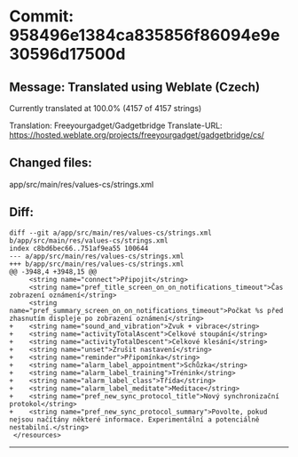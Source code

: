 # Commit: 958496e1384ca835856f86094e9e30596d17500d
## Message: Translated using Weblate (Czech)

Currently translated at 100.0% (4157 of 4157 strings)

Translation: Freeyourgadget/Gadgetbridge
Translate-URL: https://hosted.weblate.org/projects/freeyourgadget/gadgetbridge/cs/
## Changed files:
app/src/main/res/values-cs/strings.xml

## Diff:
```
diff --git a/app/src/main/res/values-cs/strings.xml b/app/src/main/res/values-cs/strings.xml
index c8bd6bec66..751af9ea55 100644
--- a/app/src/main/res/values-cs/strings.xml
+++ b/app/src/main/res/values-cs/strings.xml
@@ -3948,4 +3948,15 @@
     <string name="connect">Připojit</string>
     <string name="pref_title_screen_on_on_notifications_timeout">Čas zobrazení oznámení</string>
     <string name="pref_summary_screen_on_on_notifications_timeout">Počkat %s před zhasnutím displeje po zobrazení oznámení</string>
+    <string name="sound_and_vibration">Zvuk + vibrace</string>
+    <string name="activityTotalAscent">Celkové stoupání</string>
+    <string name="activityTotalDescent">Celkové klesání</string>
+    <string name="unset">Zrušit nastavení</string>
+    <string name="reminder">Připomínka</string>
+    <string name="alarm_label_appointment">Schůzka</string>
+    <string name="alarm_label_training">Trénink</string>
+    <string name="alarm_label_class">Třída</string>
+    <string name="alarm_label_meditate">Meditace</string>
+    <string name="pref_new_sync_protocol_title">Nový synchronizační protokol</string>
+    <string name="pref_new_sync_protocol_summary">Povolte, pokud nejsou načítány některé informace. Experimentální a potenciálně nestabilní.</string>
 </resources>
```
-----------------------------------
